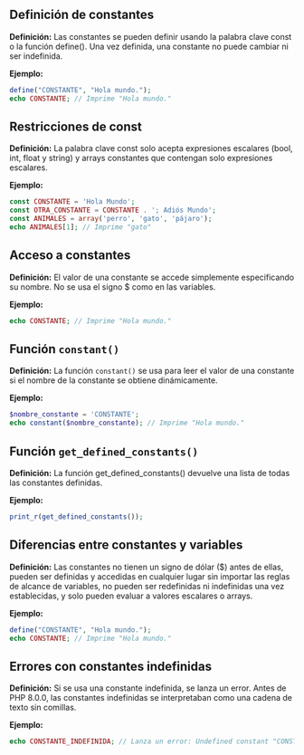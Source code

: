## Definición de constantes

**Definición:** Las constantes se pueden definir usando la palabra clave const o la función define(). Una vez definida, una constante no puede cambiar ni ser indefinida.

**Ejemplo:**

```php
define("CONSTANTE", "Hola mundo.");
echo CONSTANTE; // Imprime "Hola mundo."
```

## Restricciones de const

**Definición:** La palabra clave const solo acepta expresiones escalares (bool, int, float y string) y arrays constantes que contengan solo expresiones escalares.

**Ejemplo:**

```php
const CONSTANTE = 'Hola Mundo';
const OTRA_CONSTANTE = CONSTANTE . '; Adiós Mundo';
const ANIMALES = array('perro', 'gato', 'pájaro');
echo ANIMALES[1]; // Imprime "gato"
```

## Acceso a constantes

**Definición:** El valor de una constante se accede simplemente especificando su nombre. No se usa el signo $ como en las variables.

**Ejemplo:**

```php
echo CONSTANTE; // Imprime "Hola mundo."
```

## Función `constant()`

**Definición:** La función `constant()` se usa para leer el valor de una constante si el nombre de la constante se obtiene dinámicamente.

**Ejemplo:**

```php
$nombre_constante = 'CONSTANTE';
echo constant($nombre_constante); // Imprime "Hola mundo."
```

## Función `get_defined_constants()`

**Definición:** La función get_defined_constants() devuelve una lista de todas las constantes definidas.

**Ejemplo:**

```php
print_r(get_defined_constants());
```

## Diferencias entre constantes y variables

**Definición:** Las constantes no tienen un signo de dólar ($) antes de ellas, pueden ser definidas y accedidas en cualquier lugar sin importar las reglas de alcance de variables, no pueden ser redefinidas ni indefinidas una vez establecidas, y solo pueden evaluar a valores escalares o arrays.

**Ejemplo:**

```php
define("CONSTANTE", "Hola mundo.");
echo CONSTANTE; // Imprime "Hola mundo."
```

## Errores con constantes indefinidas

**Definición:** Si se usa una constante indefinida, se lanza un error. Antes de PHP 8.0.0, las constantes indefinidas se interpretaban como una cadena de texto sin comillas.

**Ejemplo:**

```php
echo CONSTANTE_INDEFINIDA; // Lanza un error: Undefined constant "CONSTANTE_INDEFINIDA"
```
